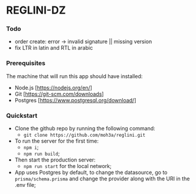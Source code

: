 # REGLINI-DZ

### Todo

- order create: error -> invalid signature || missing version
- fix LTR in latin and RTL in arabic

### Prerequisites

The machine that will run this app should have installed:

- Node.js [https://nodejs.org/en/]
- Git [https://git-scm.com/downloads]
- Postgres [https://www.postgresql.org/download/]

### Quickstart

- Clone the github repo by running the following command:
  - `git clone https://github.com/moh3a/reglini.git`
- To run the server for the first time:
  - `npm i`;
  - `npm run build`;
- Then start the production server:
  - `npm run start` for the local network;
- App uses Postgres by default, to change the datasource, go to `prisma/schema.prisma` and change the provider along with the URI in the .env file;

